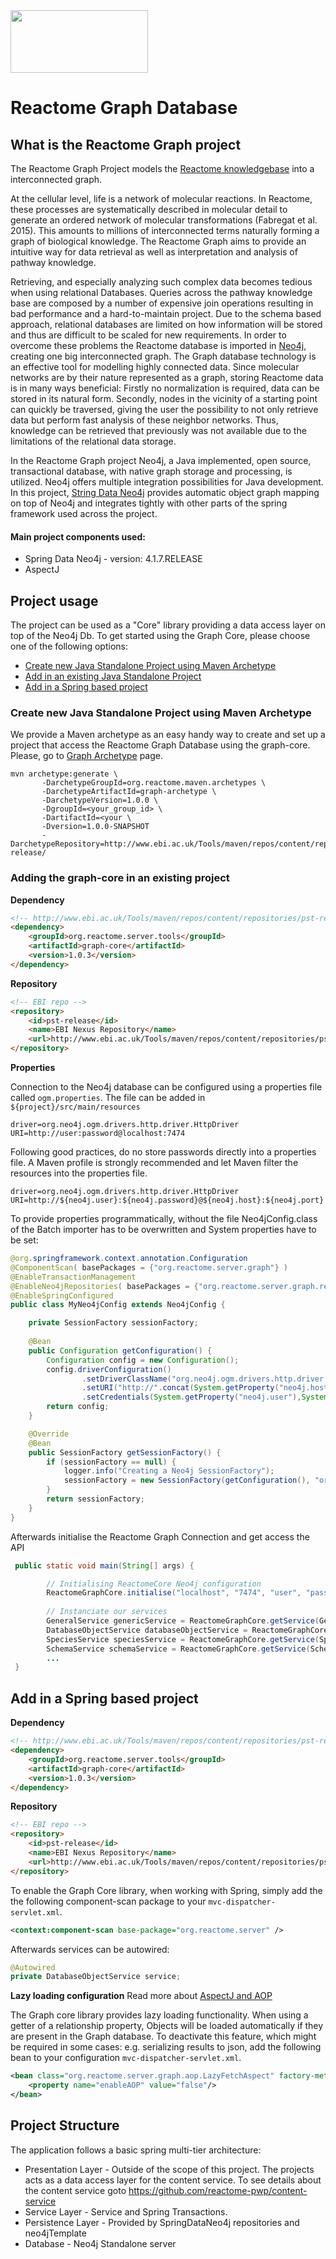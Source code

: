 <img src=https://cloud.githubusercontent.com/assets/6883670/22938783/bbef4474-f2d4-11e6-92a5-07c1a6964491.png width=220 height=100 />

# Reactome Graph Database

## What is the Reactome Graph project
 
The Reactome Graph Project models the [Reactome knowledgebase](http://www.reactome.org) into a interconnected graph.

At the cellular level, life is a network of molecular reactions. In Reactome, these processes are systematically described in molecular detail to generate an ordered network of molecular transformations (Fabregat et al. 2015). This amounts to millions of interconnected terms naturally forming a graph of biological knowledge. The Reactome Graph aims to provide an intuitive way for data retrieval as well as interpretation and analysis of pathway knowledge. 

Retrieving, and especially analyzing such complex data becomes tedious when using relational Databases. Queries across the pathway knowledge base are composed by a number of expensive join operations resulting in bad performance and a hard-to-maintain project. Due to the schema based approach, relational databases are limited on how information will be stored and thus are difficult to be scaled for new requirements. 
In order to overcome these problems the Reactome database is imported in [Neo4j](http://neo4j.com), creating one big interconnected graph. The Graph database technology is an effective tool for modelling highly connected data. Since molecular networks are by their nature represented as a graph, storing Reactome data is in many ways beneficial: Firstly no normalization is required, data can be stored in its natural form. Secondly, nodes in the vicinity of a starting point can quickly be traversed, giving the user the possibility to not only retrieve data but perform fast analysis of these neighbor networks. Thus, knowledge can be retrieved that previously was not available due to the limitations of the relational data storage.

In the Reactome Graph project Neo4j, a Java implemented, open source, transactional database, with native graph storage and processing, is utilized. Neo4j offers multiple integration possibilities for Java development. In this project, [String Data Neo4j](http://projects.spring.io/spring-data-neo4j/) provides automatic object graph mapping on top of Neo4j and integrates tightly with other parts of the spring framework used across the project.

#### Main project components used:

* Spring Data Neo4j - version: 4.1.7.RELEASE
* AspectJ

## Project usage

The project can be used as a "Core" library providing a data access layer on top of the Neo4j Db. To get started using the Graph Core, please choose one of the following options:

* [Create new Java Standalone Project using Maven Archetype](https://github.com/reactome/graph-core#create-new-java-standalone-project-using-maven-archetype)
* [Add in an existing Java Standalone Project](https://github.com/reactome/graph-core#adding-the-graph-core-in-an-existing-project)
* [Add in a Spring based project](https://github.com/reactome/reactome/graph-core#add-in-a-spring-based-project)

### Create new Java Standalone Project using Maven Archetype 

We provide a Maven archetype as an easy handy way to create and set up a project that access the Reactome Graph Database using the graph-core. Please, go to [Graph Archetype](https://github.com/reactome/graph-archetype) page.

```console
mvn archetype:generate \ 
       -DarchetypeGroupId=org.reactome.maven.archetypes \ 
       -DarchetypeArtifactId=graph-archetype \
       -DarchetypeVersion=1.0.0 \
       -DgroupId=<your_group_id> \ 
       -DartifactId=<your \
       -Dversion=1.0.0-SNAPSHOT
       -DarchetypeRepository=http://www.ebi.ac.uk/Tools/maven/repos/content/repositories/pst-release/
```

### Adding the graph-core in an existing project

**Dependency** 

```html
<!-- http://www.ebi.ac.uk/Tools/maven/repos/content/repositories/pst-release/org/reactome/server/graph/graph-core/ for updates -->
<dependency>
    <groupId>org.reactome.server.tools</groupId>
    <artifactId>graph-core</artifactId>
    <version>1.0.3</version>
</dependency>
```

**Repository**

```html
<!-- EBI repo -->
<repository>
    <id>pst-release</id>
    <name>EBI Nexus Repository</name>
    <url>http://www.ebi.ac.uk/Tools/maven/repos/content/repositories/pst-release</url>
</repository>
```

**Properties**

Connection to the Neo4j database can be configured using a properties file called ```ogm.properties```.
The file can be added in ```${project}/src/main/resources``` 
```console
driver=org.neo4j.ogm.drivers.http.driver.HttpDriver
URI=http://user:password@localhost:7474
```

Following good practices, do no store passwords directly into a properties file. A Maven profile is strongly recommended and let Maven filter the resources into the properties file.
```console
driver=org.neo4j.ogm.drivers.http.driver.HttpDriver
URI=http://${neo4j.user}:${neo4j.password}@${neo4j.host}:${neo4j.port}
```

To provide properties programmatically, without the file Neo4jConfig.class of the Batch importer has to be overwritten and System properties have to be set:
```java
@org.springframework.context.annotation.Configuration
@ComponentScan( basePackages = {"org.reactome.server.graph"} )
@EnableTransactionManagement
@EnableNeo4jRepositories( basePackages = {"org.reactome.server.graph.repository"} )
@EnableSpringConfigured
public class MyNeo4jConfig extends Neo4jConfig {

    private SessionFactory sessionFactory;
    
    @Bean
    public Configuration getConfiguration() {
        Configuration config = new Configuration();
        config.driverConfiguration()
                .setDriverClassName("org.neo4j.ogm.drivers.http.driver.HttpDriver")
                .setURI("http://".concat(System.getProperty("neo4j.host")).concat(":").concat(System.getProperty("neo4j.port")))
                .setCredentials(System.getProperty("neo4j.user"),System.getProperty("neo4j.password"));
        return config;
    }

    @Override
    @Bean
    public SessionFactory getSessionFactory() {
        if (sessionFactory == null) {
            logger.info("Creating a Neo4j SessionFactory");
            sessionFactory = new SessionFactory(getConfiguration(), "org.reactome.server.graph.domain" );
        }
        return sessionFactory;
    }
}
```

Afterwards initialise the Reactome Graph Connection and get access the API 
```java
 public static void main(String[] args) {

        // Initialising ReactomeCore Neo4j configuration
        ReactomeGraphCore.initialise("localhost", "7474", "user", "password", MyNeo4jConfig.class);
    
        // Instanciate our services
        GeneralService genericService = ReactomeGraphCore.getService(GeneralService.class);
        DatabaseObjectService databaseObjectService = ReactomeGraphCore.getService(DatabaseObjectService.class);
        SpeciesService speciesService = ReactomeGraphCore.getService(SpeciesService.class);
        SchemaService schemaService = ReactomeGraphCore.getService(SchemaService.class);
        ... 
 }
```

## Add in a Spring based project

**Dependency** 

```html
<!-- http://www.ebi.ac.uk/Tools/maven/repos/content/repositories/pst-release/org/reactome/server/graph/graph-core/ for updates -->
<dependency>
    <groupId>org.reactome.server.tools</groupId>
    <artifactId>graph-core</artifactId>
    <version>1.0.3</version>
</dependency>
```

**Repository**

```html
<!-- EBI repo -->
<repository>
    <id>pst-release</id>
    <name>EBI Nexus Repository</name>
    <url>http://www.ebi.ac.uk/Tools/maven/repos/content/repositories/pst-release</url>
</repository>
```

To enable the Graph Core library, when working with Spring, simply add the the following component-scan package to your ```mvc-dispatcher-servlet.xml```. 

```xml
<context:component-scan base-package="org.reactome.server" />
```

Afterwards services can be autowired: 

```java
@Autowired
private DatabaseObjectService service;
```

**Lazy loading configuration**
Read more about [AspectJ and AOP](https://github.com/reactome/graph-core/tree/master/src/main/java/org/reactome/server/graph/aop/)

The Graph core library provides lazy loading functionality. When using a getter of a relationship property, Objects will be loaded automatically if they are present in the Graph database. To deactivate this feature, which might be required in some cases: e.g. serializing results to json, add the following bean to your configuration ```mvc-dispatcher-servlet.xml```. 
```xml
<bean class="org.reactome.server.graph.aop.LazyFetchAspect" factory-method="aspectOf">
    <property name="enableAOP" value="false"/>
</bean>
```

## Project Structure

The application follows a basic spring multi-tier architecture:

* Presentation Layer - Outside of the scope of this project. The projects acts as a data access layer for the content service. To see details about the content service goto https://github.com/reactome-pwp/content-service 
* Service Layer - Service and Spring Transactions.
* Persistence Layer - Provided by SpringDataNeo4j repositories and neo4jTemplate
* Database - Neo4j Standalone server